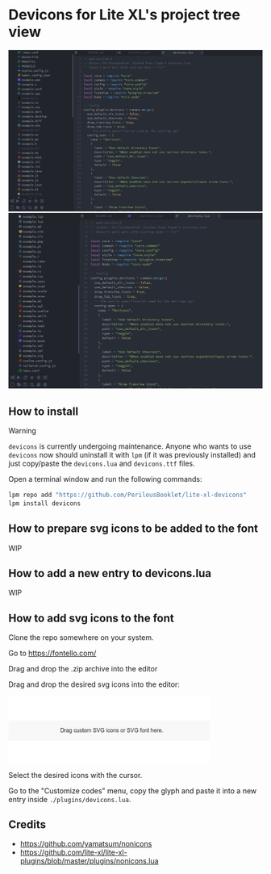 # Devicons for Lite XL's project tree view

<img loading="lazy" width="1024px" src="./images/picture1.png" alt="image_name png" />

<img loading="lazy" width="1024px" src="./images/picture2.png" alt="image_name png" />

## How to install

> [!WARNING]  
> `devicons` is currently undergoing maintenance.
> Anyone who wants to use `devicons` now should uninstall it with `lpm` (if it was previously installed) and just copy/paste the `devicons.lua` and `devicons.ttf` files.

Open a terminal window and run the following commands:
```sh
lpm repo add "https://github.com/PerilousBooklet/lite-xl-devicons"
lpm install devicons
```

## How to prepare svg icons to be added to the font
WIP

## How to add a new entry to devicons.lua
WIP

## How to add svg icons to the font
Clone the repo somewhere on your system.

Go to https://fontello.com/

Drag and drop the .zip archive into the editor

Drag and drop the desired svg icons into the editor:

<img loading="lazy" width="400px" src="./images/fontello-editor.png" alt="image_name png" />

Select the desired icons with the cursor.

Go to the "Customize codes" menu, copy the glyph and paste it into a new entry inside `./plugins/devicons.lua`.

## Credits
- https://github.com/yamatsum/nonicons
- https://github.com/lite-xl/lite-xl-plugins/blob/master/plugins/nonicons.lua
